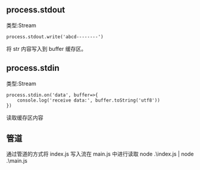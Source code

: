 
## process.stdout
类型:Stream
```
process.stdout.write('abcd--------')
```
将 str 内容写入到 buffer 缓存区。

## process.stdin
类型:Stream

```
process.stdin.on('data', buffer=>{
    console.log('receive data:', buffer.toString('utf8'))
})
```
读取缓存区内容

## 管道
通过管道的方式将 index.js 写入流在 main.js 中进行读取
node .\index.js | node .\main.js